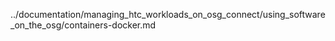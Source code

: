 ../documentation/managing_htc_workloads_on_osg_connect/using_software_on_the_osg/containers-docker.md